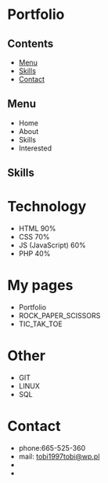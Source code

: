 # Portfolio
## Contents
* [Menu](#Menu)
* [Skills](#Skills)
* [Contact](#Contact)
## Menu
- Home
- About
- Skills
- Interested
## Skills
# Technology
- HTML 90%
- CSS 70%
- JS (JavaScript) 60%
- PHP 40%
# My pages
- Portfolio
- ROCK_PAPER_SCISSORS
- TIC_TAK_TOE
# Other
- GIT
- LINUX
- SQL
# Contact
- phone:665-525-360
- mail: tobi1997tobi@wp.pl
- 
- 
